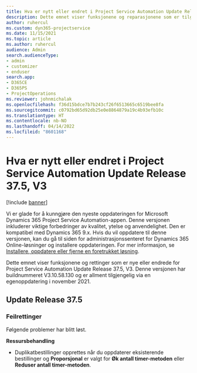 ```yaml
---
title: Hva er nytt eller endret i Project Service Automation Update Release 37.5, V3
description: Dette emnet viser funksjonene og reparasjonene som er tilgjengelige i Microsoft Dynamics 365 Project Service Automation-oppdateringsutgivelsen 37.5, V3.
author: ruhercul
ms.custom: dyn365-projectservice
ms.date: 11/15/2021
ms.topic: article
ms.author: ruhercul
audience: Admin
search.audienceType:
- admin
- customizer
- enduser
search.app:
- D365CE
- D365PS
- ProjectOperations
ms.reviewer: johnmichalak
ms.openlocfilehash: f36d15bdce7b7b243cf26f6513665c6519bee8fa
ms.sourcegitcommit: c0792bd65d92db25e0e8864879a19c4b93efb10c
ms.translationtype: HT
ms.contentlocale: nb-NO
ms.lasthandoff: 04/14/2022
ms.locfileid: "8601168"
---
```

# <a name="whats-new-or-changed-in-project-service-automation-update-release-375-v3"></a>Hva er nytt eller endret i Project Service Automation Update Release 37.5, V3

[!include [banner](../includes/psa-now-project-operations.md)]

Vi er glade for å kunngjøre den nyeste oppdateringen for Microsoft Dynamics 365 Project Service Automation-appen. Denne versjonen inkluderer viktige forbedringer av kvalitet, ytelse og anvendelighet. Den er kompatibel med Dynamics 365 9.x. Hvis du vil oppdatere til denne versjonen, kan du gå til siden for administrasjonssenteret for Dynamics 365 Online-løsninger og installere oppdateringen. For mer informasjon, se [Installere, oppdatere eller fjerne en foretrukket løsning](/power-platform/admin/install-remove-preferred-solution).

Dette emnet viser funksjonene og rettinger som er nye eller endrede for Project Service Automation Update Release 37.5, V3. Denne versjonen har buildnummeret V3.10.58.130 og er allment tilgjengelig via en egenoppdatering i november 2021.

## <a name="update-release-375"></a>Update Release 37.5

### <a name="bug-fixes"></a>Feilrettinger

Følgende problemer har blitt løst.

**Ressursbehandling**
- Duplikatbestillinger opprettes når du oppdaterer eksisterende bestillinger og **Proporsjonal** er valgt for **Øk antall timer-metoden** eller **Reduser antall timer-metoden**.
